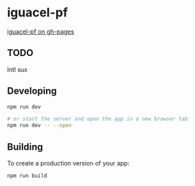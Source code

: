 # iguacel-pf

[iguacel-pf on gh-pages](https://iguacel.github.io/iguacel-pf/)

## TODO

Intl sux

## Developing

```bash
npm run dev

# or start the server and open the app in a new browser tab
npm run dev -- --open
```

## Building

To create a production version of your app:

```bash
npm run build
```